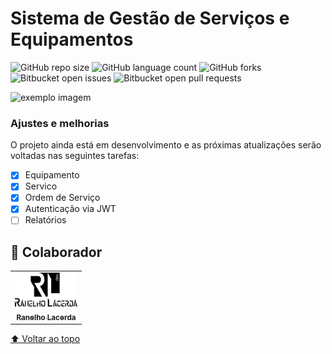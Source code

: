 # Sistema de Gestão de Serviços e Equipamentos

![GitHub repo size](https://img.shields.io/github/repo-size/iuricode/README-template?style=for-the-badge)
![GitHub language count](https://img.shields.io/github/languages/count/iuricode/README-template?style=for-the-badge)
![GitHub forks](https://img.shields.io/github/forks/iuricode/README-template?style=for-the-badge)
![Bitbucket open issues](https://img.shields.io/bitbucket/issues/iuricode/README-template?style=for-the-badge)
![Bitbucket open pull requests](https://img.shields.io/bitbucket/pr-raw/iuricode/README-template?style=for-the-badge)

<img src="exemplo-image.png" alt="exemplo imagem">

### Ajustes e melhorias

O projeto ainda está em desenvolvimento e as próximas atualizações serão voltadas nas seguintes tarefas:

- [x] Equipamento
- [x] Servico
- [x] Ordem de Serviço
- [x] Autenticação via JWT 
- [ ] Relatórios

## 🤝 Colaborador

<table>
  <tr>
    <td align="center">
      <a href="#">
        <img src="perfil.png" width="100px;" alt="Ranelho Lacerda"/><br>
        <sub>
          <b>Ranelho Lacerda</b>
        </sub>
      </a>
    </td>   
  </tr>
</table>

[⬆ Voltar ao topo](#gestao-servicos)<br>